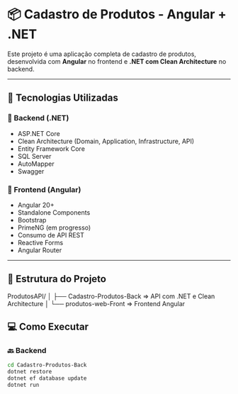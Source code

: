 # 📦 Cadastro de Produtos - Angular + .NET

Este projeto é uma aplicação completa de cadastro de produtos, desenvolvida com **Angular** no frontend e **.NET com Clean Architecture** no backend.

---

## 🚀 Tecnologias Utilizadas

### 🔧 Backend (.NET)
- ASP.NET Core
- Clean Architecture (Domain, Application, Infrastructure, API)
- Entity Framework Core
- SQL Server
- AutoMapper
- Swagger

### 🎨 Frontend (Angular)
- Angular 20+
- Standalone Components
- Bootstrap
- PrimeNG (em progresso)
- Consumo de API REST
- Reactive Forms
- Angular Router

---

## 📁 Estrutura do Projeto

ProdutosAPI/
│
├── Cadastro-Produtos-Back => API com .NET e Clean Architecture
│
└── produtos-web-Front => Frontend Angular

## 💻 Como Executar

### 🔙 Backend

```bash
cd Cadastro-Produtos-Back
dotnet restore
dotnet ef database update
dotnet run
